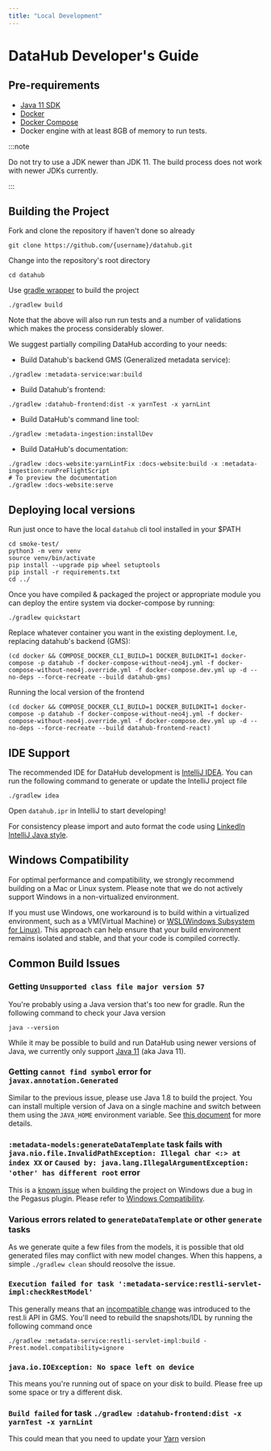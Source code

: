 ```yaml
---
title: "Local Development"
---
```


# DataHub Developer's Guide

## Pre-requirements
 - [Java 11 SDK](https://openjdk.org/projects/jdk/11/)
 - [Docker](https://www.docker.com/)
 - [Docker Compose](https://docs.docker.com/compose/)
 - Docker engine with at least 8GB of memory to run tests.

 :::note

 Do not try to use a JDK newer than JDK 11. The build process does not work with newer JDKs currently.

 :::

## Building the Project

Fork and clone the repository if haven't done so already
```
git clone https://github.com/{username}/datahub.git
```

Change into the repository's root directory
```
cd datahub
```

Use [gradle wrapper](https://docs.gradle.org/current/userguide/gradle_wrapper.html) to build the project
```
./gradlew build
```

Note that the above will also run run tests and a number of validations which makes the process considerably slower.

We suggest partially compiling DataHub according to your needs:

 - Build Datahub's backend GMS (Generalized metadata service):
```
./gradlew :metadata-service:war:build
```
 - Build Datahub's frontend:
```
./gradlew :datahub-frontend:dist -x yarnTest -x yarnLint
```
 - Build DataHub's command line tool:
```
./gradlew :metadata-ingestion:installDev
```
 - Build DataHub's documentation:
```
./gradlew :docs-website:yarnLintFix :docs-website:build -x :metadata-ingestion:runPreFlightScript
# To preview the documentation
./gradlew :docs-website:serve
```

## Deploying local versions

Run just once to have the local `datahub` cli tool installed in your $PATH
```
cd smoke-test/
python3 -m venv venv
source venv/bin/activate
pip install --upgrade pip wheel setuptools
pip install -r requirements.txt
cd ../
```

Once you have compiled & packaged the project or appropriate module you can deploy the entire system via docker-compose by running:
```
./gradlew quickstart
```

Replace whatever container you want in the existing deployment.
I.e, replacing datahub's backend (GMS):
```
(cd docker && COMPOSE_DOCKER_CLI_BUILD=1 DOCKER_BUILDKIT=1 docker-compose -p datahub -f docker-compose-without-neo4j.yml -f docker-compose-without-neo4j.override.yml -f docker-compose.dev.yml up -d --no-deps --force-recreate --build datahub-gms)
```

Running the local version of the frontend
```
(cd docker && COMPOSE_DOCKER_CLI_BUILD=1 DOCKER_BUILDKIT=1 docker-compose -p datahub -f docker-compose-without-neo4j.yml -f docker-compose-without-neo4j.override.yml -f docker-compose.dev.yml up -d --no-deps --force-recreate --build datahub-frontend-react)
```
## IDE Support
The recommended IDE for DataHub development is [IntelliJ IDEA](https://www.jetbrains.com/idea/). 
You can run the following command to generate or update the IntelliJ project file
```
./gradlew idea
```
Open `datahub.ipr` in IntelliJ to start developing!

For consistency please import and auto format the code using [LinkedIn IntelliJ Java style](../gradle/idea/LinkedIn%20Style.xml).


## Windows Compatibility

For optimal performance and compatibility, we strongly recommend building on a Mac or Linux system. 
Please note that we do not actively support Windows in a non-virtualized environment.

If you must use Windows, one workaround is to build within a virtualized environment, such as a VM(Virtual Machine) or [WSL(Windows Subsystem for Linux)](https://learn.microsoft.com/en-us/windows/wsl).
This approach can help ensure that your build environment remains isolated and stable, and that your code is compiled correctly.

## Common Build Issues

### Getting `Unsupported class file major version 57`

You're probably using a Java version that's too new for gradle. Run the following command to check your Java version
```
java --version
```
While it may be possible to build and run DataHub using newer versions of Java, we currently only support [Java 11](https://openjdk.org/projects/jdk/11/) (aka Java 11).

### Getting `cannot find symbol` error for `javax.annotation.Generated`

Similar to the previous issue, please use Java 1.8 to build the project.
You can install multiple version of Java on a single machine and switch between them using the `JAVA_HOME` environment variable. See [this document](https://docs.oracle.com/cd/E21454_01/html/821-2531/inst_jdk_javahome_t.html) for more details.

### `:metadata-models:generateDataTemplate` task fails with `java.nio.file.InvalidPathException: Illegal char <:> at index XX` or `Caused by: java.lang.IllegalArgumentException: 'other' has different root` error

This is a [known issue](https://github.com/linkedin/rest.li/issues/287) when building the project on Windows due a bug in the Pegasus plugin. Please refer to [Windows Compatibility](/docs/developers.md#windows-compatibility). 

### Various errors related to `generateDataTemplate` or other `generate` tasks

As we generate quite a few files from the models, it is possible that old generated files may conflict with new model changes. When this happens, a simple `./gradlew clean` should reosolve the issue. 

### `Execution failed for task ':metadata-service:restli-servlet-impl:checkRestModel'`

This generally means that an [incompatible change](https://linkedin.github.io/rest.li/modeling/compatibility_check) was introduced to the rest.li API in GMS. You'll need to rebuild the snapshots/IDL by running the following command once
```
./gradlew :metadata-service:restli-servlet-impl:build -Prest.model.compatibility=ignore
```

### `java.io.IOException: No space left on device`

This means you're running out of space on your disk to build. Please free up some space or try a different disk.

### `Build failed` for task `./gradlew :datahub-frontend:dist -x yarnTest -x yarnLint`
This could mean that you need to update your [Yarn](https://yarnpkg.com/getting-started/install) version
